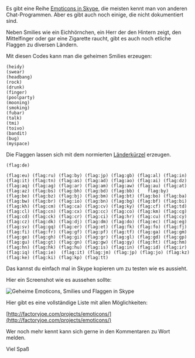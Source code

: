 <!--
.. title: Geheime Smilies und Flaggen in Skype
.. slug: 227-geheime-smilies-und-flaggen-in-skype
.. date: 2010-01-26 14:07:30
.. tags: Skype,Mac,Internet,Linux,Software,Windows
.. description: 
.. type: text
-->

Es gibt eine Reihe [Emoticons in Skype](http://www.skype.com/intl/de/allfeatures/emoticons/), die meisten kennt man von anderen Chat-Programmen.
Aber es gibt auch noch einige, die nicht dokumentiert sind.
<!-- TEASER_END -->

Neben Smilies wie ein Eichhörnchen, ein Herr der den Hintern zeigt, den Mittelfinger oder gar eine Zigarette raucht, gibt es auch noch etliche Flaggen zu diversen Ländern.

Mit diesen Codes kann man die geheimen Smilies erzeugen:

	(heidy)
	(swear)
	(headbang)
	(rock)
	(drunk)
	(finger)
	(poolparty)
	(mooning)
	(smoking)
	(fubar)
	(talk)
	(tmi)
	(toivo)
	(bandit)
	(bug)
	(myspace)

Die Flaggen lassen sich mit dem normierten [Länderkürzel](http://www.metatab.de/meta_tags/laenderkuerzel.htm) erzeugen.

	(flag:de)
	
	(flag:eu) (flag:ru) (flag:by) (flag:jp) (flag:gb) (flag:al) (flag:in) (flag:it) (flag:tn) (flag:as) (flag:ad) (flag:ao) (flag:ai) (flag:dz) (flag:aq) (flag:ag) (flag:ar) (flag:am) (flag:aw) (flag:au) (flag:at) (flag:az) (flag:bs) (flag:bh) (flag:bd) (flag:bb) (	flag:by) (flag:be) (flag:bz) (flag:bj) (flag:bm) (flag:bt) (flag:bo) (flag:ba) (flag:bw) (flag:br) (flag:io) (flag:bn) (flag:bg) (flag:bf) (flag:bi) (flag:kh) (flag:cm) (flag:ca) (flag:cv) (flag:ky) (flag:cf) (flag:td) (flag:cl) (flag:cn) (flag:cx) (flag:cc) (flag:co) (flag:km) (flag:cg) (flag:cd) (flag:ck) (flag:cr) (flag:ci) (flag:hr) (flag:cu) (flag:cy) (flag:cz) (flag:dk) (flag:dj) (flag:dm) (flag:do) (flag:ec) (flag:eg) (flag:sv) (flag:gq) (flag:er) (flag:et) (flag:fk) (flag:fo) (flag:fj) (flag:fi) (flag:fr) (flag:gf) (flag:pf) (flag:tf) (flag:ga) (flag:gm) (flag:ge) (flag:gh) (flag:gi) (flag:gr) (flag:gl) (flag:gd) (flag:gp) (flag:gu) (flag:gt) (flag:gn) (flag:gw) (flag:gy) (flag:ht) (flag:hm) (flag:hn) (flag:hk) (flag:hu) (flag:is) (flag:in) (flag:id) (flag:ir) (flag:iq) (flag:ie)  (flag:it) (flag:jm) (flag:jp) (flag:jo) (flag:kz) (flag:ke) (flag:ki) (flag:kp) (flag:tt)

Das kannst du einfach mal in Skype kopieren um zu testen wie es aussieht.

Hier ein Screenshot wie es aussehen sollte:

![Geheime Emoticons, Smilies und Flaggen in Skype](/images/skype_geheime_emoticons.jpg)

Hier gibt es eine vollständige Liste mit allen Möglichkeiten:

[http://factoryjoe.com/projects/emoticons/](http://factoryjoe.com/projects/emoticons/)

Wer noch mehr kennt kann sich gerne in den Kommentaren zu Wort melden.

Viel Spaß
